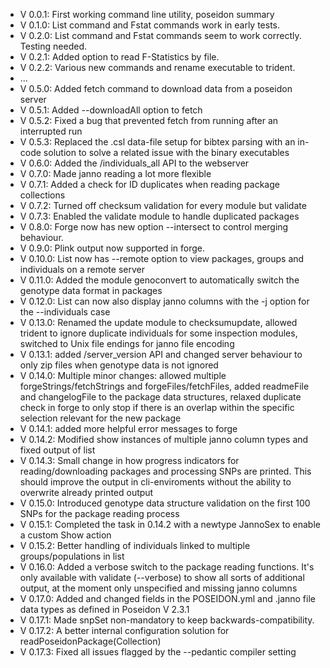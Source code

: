 - V 0.0.1: First working command line utility, poseidon summary
- V 0.1.0: List command and Fstat commands work in early tests.
- V 0.2.0: List command and Fstat commands seem to work correctly. Testing needed.
- V 0.2.1: Added option to read F-Statistics by file.
- V 0.2.2: Various new commands and rename executable to trident.
- ...
- V 0.5.0: Added fetch command to download data from a poseidon server
- V 0.5.1: Added --downloadAll option to fetch
- V 0.5.2: Fixed a bug that prevented fetch from running after an interrupted run
- V 0.5.3: Replaced the .csl data-file setup for bibtex parsing with an in-code solution to solve a related issue with the binary executables
- V 0.6.0: Added the /individuals_all API to the webserver
- V 0.7.0: Made janno reading a lot more flexible
- V 0.7.1: Added a check for ID duplicates when reading package collections
- V 0.7.2: Turned off checksum validation for every module but validate
- V 0.7.3: Enabled the validate module to handle duplicated packages
- V 0.8.0: Forge now has new option --intersect to control merging behaviour.
- V 0.9.0: Plink output now supported in forge.
- V 0.10.0: List now has --remote option to view packages, groups and individuals on a remote server
- V 0.11.0: Added the module genoconvert to automatically switch the genotype data format in packages
- V 0.12.0: List can now also display janno columns with the -j option for the --individuals case
- V 0.13.0: Renamed the update module to checksumupdate, allowed trident to ignore duplicate individuals for some inspection modules, switched to Unix file endings for janno file encoding
- V 0.13.1: added /server_version API and changed server behaviour to only zip files when genotype data is not ignored
- V 0.14.0: Multiple minor changes: allowed multiple forgeStrings/fetchStrings and forgeFiles/fetchFiles, added readmeFile and changelogFile to the package data structures, relaxed duplicate check in forge to only stop if there is an overlap within the specific selection relevant for the new package
- V 0.14.1: added more helpful error messages to forge
- V 0.14.2: Modified show instances of multiple janno column types and fixed output of list
- V 0.14.3: Small change in how progress indicators for reading/downloading packages and processing SNPs are printed. This should improve the output in cli-enviroments without the ability to overwrite already printed output
- V 0.15.0: Introduced genotype data structure validation on the first 100 SNPs for the package reading process
- V 0.15.1: Completed the task in 0.14.2 with a newtype JannoSex to enable a custom Show action
- V 0.15.2: Better handling of individuals linked to multiple groups/populations in list
- V 0.16.0: Added a verbose switch to the package reading functions. It's only available with validate (--verbose) to show all sorts of additional output, at the moment only unspecified and missing janno columns
- V 0.17.0: Added and changed fields in the POSEIDON.yml and .janno file data types as defined in Poseidon V 2.3.1
- V 0.17.1: Made snpSet non-mandatory to keep backwards-compatibility.
- V 0.17.2: A better internal configuration solution for readPoseidonPackage(Collection)
- V 0.17.3: Fixed all issues flagged by the --pedantic compiler setting